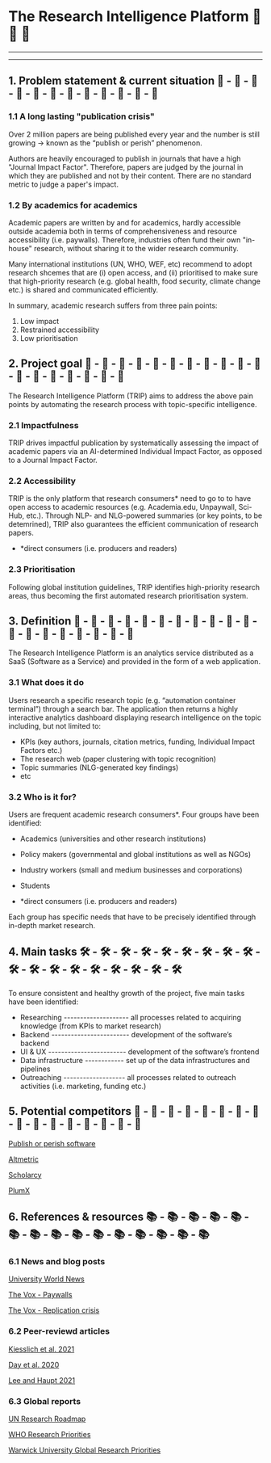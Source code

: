 # The Research Intelligence Platform 🧠 💛 🤖

--------------------------------------------------------------------------------------------------------------------------------------
--------------------------------------------------------------------------------------------------------------------------------------

## 1. Problem statement & current situation 💢 - 💢 - 💢 - 💢 - 💢 - 💢 - 💢 - 💢 - 💢 - 💢 - 💢 - 💢

### 1.1 A long lasting "publication crisis"

Over 2 million papers are being published every year and the number is still growing → known as the “publish or perish” phenomenon.

Authors are heavily encouraged to publish in journals that have a high "Journal Impact Factor". Therefore, papers are judged by the journal in which they are published and not by their content. There are no standard metric to judge a paper's impact.

### 1.2 By academics for academics

Academic papers are written by and for academics, hardly accessible outside academia both in terms of comprehensiveness and resource accessibility (i.e. paywalls).
Therefore, industries often fund their own "in-house" research, without sharing it to the wider research community.

Many international institutions (UN, WHO, WEF, etc) recommend to adopt research shcemes that are (i) open access, and (ii) prioritised to make sure that high-priority research (e.g. global health, food security, climate change etc.) is shared and communicated efficiently.

In summary, academic research suffers from three pain points:

1. Low impact
2. Restrained accessibility
3. Low prioritisation

## 2. Project goal 🎯 - 🎯 - 🎯 - 🎯 - 🎯 - 🎯 - 🎯 - 🎯 - 🎯 - 🎯 - 🎯 - 🎯 - 🎯 - 🎯 - 🎯 - 🎯 - 🎯 - 🎯

The Research Intelligence Platform (TRIP) aims to address the above pain points by automating the research process with topic-specific intelligence. 

### 2.1 Impactfulness

TRIP drives impactful publication by systematically assessing the impact of academic papers via an AI-determined Individual Impact Factor, as opposed to a Journal Impact Factor.

### 2.2 Accessibility

TRIP is the only platform that research consumers* need to go to to have open access to academic resources (e.g. Academia.edu, Unpaywall, Sci-Hub, etc.).
Through NLP- and NLG-powered summaries (or key points, to be detemrined), TRIP also guarantees the efficient communication of research papers.

* *direct consumers (i.e. producers and readers)

### 2.3  Prioritisation

Following global institution guidelines, TRIP identifies high-priority research areas, thus becoming the first automated research prioritisation system. 

## 3. Definition 💎 - 💎 - 💎 - 💎 - 💎 - 💎 - 💎 - 💎 - 💎 - 💎 - 💎 - 💎 - 💎 - 💎 - 💎 - 💎 - 💎 - 💎 - 💎

The Research Intelligence Platform is an analytics service distributed as a SaaS (Software as a Service) and provided in the form of a web application.

### 3.1 What does it do

Users research a specific research topic (e.g. “automation container terminal”) through a search bar. The application then returns a highly interactive analytics dashboard displaying research intelligence on the topic including, but not limited to: 

* KPIs (key authors, journals, citation metrics, funding, Individual Impact Factors etc.)
* The research web (paper clustering with topic recognition)
* Topic summaries (NLG-generated key findings)
* etc

### 3.2 Who is it for?

Users are frequent academic research consumers*. Four groups have been identified:

* Academics (universities and other research institutions)
* Policy makers (governmental and global institutions as well as NGOs)
* Industry workers (small and medium businesses and corporations)
* Students

* *direct consumers (i.e. producers and readers)

Each group has specific needs that have to be precisely identified through in-depth market research.

## 4. Main tasks 🛠️ - 🛠️ - 🛠️ - 🛠️ - 🛠️ - 🛠️ - 🛠️ - 🛠️ - 🛠️ - 🛠️ - 🛠️ - 🛠️ - 🛠️ - 🛠️ - 🛠️ - 🛠️ - 🛠️ - 🛠️

To ensure consistent and healthy growth of the project, five main tasks have been identified:

* Researching -------------------- all processes related to acquiring knowledge (from KPIs to market research)
* Backend ------------------------ development of the software’s backend 
* UI & UX ------------------------ development of the software’s frontend
* Data infrastructure ------------ set up of the data infrastructures and pipelines
* Outreaching ------------------- all processes related to outreach activities (i.e. marketing, funding etc.)

## 5. Potential competitors 🎲 - 🎲 - 🎲 - 🎲 - 🎲 - 🎲 - 🎲 - 🎲 - 🎲 - 🎲 - 🎲 - 🎲 - 🎲 - 🎲 - 🎲 - 🎲

[Publish or perish software](https://harzing.com/resources/publish-or-perish)

[Altmetric](https://www.altmetric.com/)

[Scholarcy](https://www.scholarcy.com/)

[PlumX](https://plumanalytics.com/learn/about-metrics/)

## 6. References & resources 📚 - 📚 - 📚 - 📚 - 📚 - 📚 - 📚 - 📚 - 📚 - 📚 - 📚 - 📚 - 📚 - 📚 - 📚

### 6.1 News and blog posts

[University World News](https://www.universityworldnews.com/post.php?story=20180905095203579)

[The Vox - Paywalls](https://www.vox.com/the-highlight/2019/6/3/18271538/open-access-elsevier-california-sci-hub-academic-paywalls)

[The Vox - Replication crisis](https://www.vox.com/future-perfect/21504366/science-replication-crisis-peer-review-statistics)

### 6.2 Peer-reviewd articles

[Kiesslich et al. 2021](https://link.springer.com/article/10.1007/s11192-020-03812-y)

[Day et al. 2020](https://link.springer.com/article/10.1186/s40900-020-0182-y)

[Lee and Haupt 2021](https://link.springer.com/article/10.1007/s10734-020-00589-0)

### 6.3 Global reports

[UN Research Roadmap](https://www.un.org/en/coronavirus/communication-resources/un-research-roadmap-covid-19-recovery)

[WHO Research Priorities](https://apps.who.int/iris/bitstream/handle/10665/334408/9789240009622-eng.pdf?sequence=1&isAllowed=y)

[Warwick University Global Research Priorities](https://warwick.ac.uk/fac/arts/schoolforcross-facultystudies/gsd/engagement/grp/)



